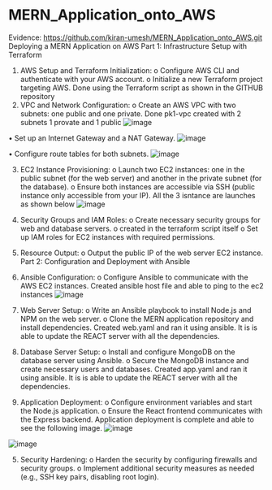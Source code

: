 # MERN_Application_onto_AWS
Evidence: https://github.com/kiran-umesh/MERN_Application_onto_AWS.git 
Deploying a MERN Application on AWS
Part 1: Infrastructure Setup with Terraform
1.	AWS Setup and Terraform Initialization:
o	Configure AWS CLI and authenticate with your AWS account.
o	Initialize a new Terraform project targeting AWS. 
    Done using the Terraform script as shown in the GITHUB repository
2.	VPC and Network Configuration:
o	Create an AWS VPC with two subnets: one public and one private. 
    Done pk1-vpc created with 2 subnets 1 provate and 1 public
 ![image](https://github.com/user-attachments/assets/cf5ace57-2338-4bdb-991c-45cb10836eba)

•	Set up an Internet Gateway and a NAT Gateway.
 ![image](https://github.com/user-attachments/assets/96e946f3-efe8-4747-8592-55de0b0a69e4)

•	Configure route tables for both subnets.
 ![image](https://github.com/user-attachments/assets/0897c1f0-b84a-498d-8f5c-93e89be1a172)

3.	EC2 Instance Provisioning:
o	Launch two EC2 instances: one in the public subnet (for the web server) and another in the private subnet (for the database).
o	Ensure both instances are accessible via SSH (public instance only accessible from your IP). All the 3 isntance are launches as shown below
 ![image](https://github.com/user-attachments/assets/c1abf2bf-d8a0-4bab-b1ba-7166a2561234)

4.	Security Groups and IAM Roles:
o	Create necessary security groups for web and database servers.
o	created in the terraform script itself
o	Set up IAM roles for EC2 instances with required permissions.
5.	Resource Output:
o	Output the public IP of the web server EC2 instance.
Part 2: Configuration and Deployment with Ansible
1.	Ansible Configuration:
o	Configure Ansible to communicate with the AWS EC2 instances.
    Created ansible host file and able to ping to the ec2 instances
 ![image](https://github.com/user-attachments/assets/9cface3a-0153-43a2-8b93-2e50bd3e4090)

2.	Web Server Setup:
o	Write an Ansible playbook to install Node.js and NPM on the web server.
o	Clone the MERN application repository and install dependencies. 
    Created web.yaml and ran it using ansible. It is is able to update the REACT server with all the dependencies.
3.	Database Server Setup:
o	Install and configure MongoDB on the database server using Ansible.
o	Secure the MongoDB instance and create necessary users and databases. Created app.yaml and ran it using ansible. It is is able to update the REACT server with all the dependencies.
4.	Application Deployment:
o	Configure environment variables and start the Node.js application.
o	Ensure the React frontend communicates with the Express backend.
    Application deployment is complete and able to see the following image.	
 ![image](https://github.com/user-attachments/assets/327a444b-c58a-414d-93b1-bc6d38e56a20)

![image](https://github.com/user-attachments/assets/5a9a477d-3dd4-4170-bc64-3db2d09699b2)

 
5.	Security Hardening:
o	Harden the security by configuring firewalls and security groups.
o	Implement additional security measures as needed (e.g., SSH key pairs, disabling root login).


